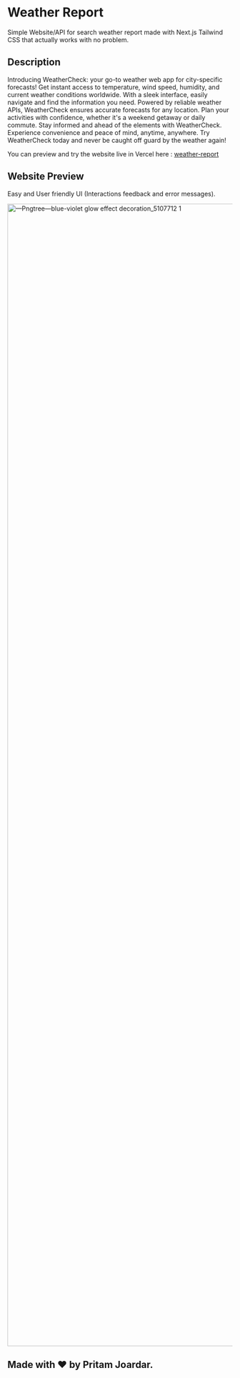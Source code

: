 # Weather Report

Simple Website/API for search weather report made with Next.js Tailwind CSS that actually works with no problem.

## Description


Introducing WeatherCheck: your go-to weather web app for city-specific forecasts! Get instant access to temperature, wind speed, humidity, and current weather conditions worldwide. With a sleek interface, easily navigate and find the information you need. Powered by reliable weather APIs, WeatherCheck ensures accurate forecasts for any location. Plan your activities with confidence, whether it's a weekend getaway or daily commute. Stay informed and ahead of the elements with WeatherCheck. Experience convenience and peace of mind, anytime, anywhere. Try WeatherCheck today and never be caught off guard by the weather again!

You can preview and try the website live in Vercel here : [weather-report]([https://reelsaver.online/](https://weather-report-inky.vercel.app/))



## Website Preview

Easy and User friendly UI (Interactions feedback and error messages).


<img width="2560" alt="—Pngtree—blue-violet glow effect decoration_5107712 1" src="https://github.com/pritamjoardar/weather-report/assets/111422356/d28465f2-2da1-43ef-a06d-dd28568ba918">



## Made with ❤️ by Pritam Joardar.

